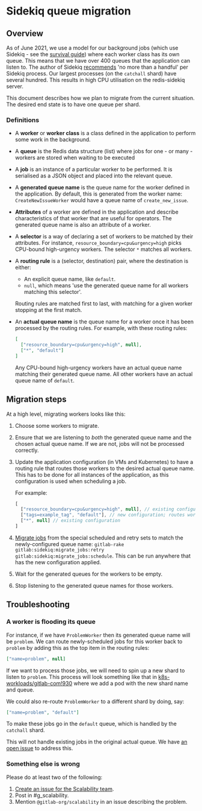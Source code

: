 # Sidekiq queue migration

## Overview

As of June 2021, we use a model for our background jobs (which use
Sidekiq - see the [survival guide]) where each worker class has its own
queue. This means that we have over 400 queues that the application can
listen to. The author of Sidekiq [recommends] 'no more than a handful'
per Sidekiq process. Our largest processes (on the `catchall` shard)
have several hundred. This results in high CPU utilisation on the
redis-sidekiq server.

This document describes how we plan to migrate from the current situation. The
desired end state is to have one queue per shard.

[survival guide]: sidekiq-survival-guide-for-sres.md
[recommends]: https://github.com/mperham/sidekiq/wiki/Advanced-Options#queues

### Definitions

* A **worker** or **worker class** is a class defined in the application
  to perform some work in the background.
* A **queue** is the Redis data structure (list) where jobs for one - or
  many - workers are stored when waiting to be executed
* A **job** is an instance of a particular worker to be performed. It is
  serialised as a JSON object and placed into the relevant queue.
* A **generated queue name** is the queue name for the worker defined in
  the application. By default, this is generated from the worker name:
  `CreateNewIssueWorker` would have a queue name of `create_new_issue`.
* **Attributes** of a worker are defined in the application and describe
  characteristics of that worker that are useful for operators. The
  generated queue name is also an attribute of a worker.
* A **selector** is a way of declaring a set of workers to be matched by
  their attributes. For instance, `resource_boundary=cpu&urgency=high`
  picks CPU-bound high-urgency workers. The selector `*` matches all
  workers.
* A **routing rule** is a (selector, destination) pair, where the
  destination is either:
  * An explicit queue name, like `default`.
  * `null`, which means 'use the generated queue name for all workers
    matching this selector'.

  Routing rules are matched first to last, with matching for a given
  worker stopping at the first match.
* An **actual queue name** is the queue name for a worker once it has
  been processed by the routing rules. For example, with these routing
  rules:

  ```json
  [
    ["resource_boundary=cpu&urgency=high", null],
    ["*", "default"]
  ]
  ```

  Any CPU-bound high-urgency workers have an actual queue name matching
  their generated queue name. All other workers have an actual queue
  name of `default`.

## Migration steps

At a high level, migrating workers looks like this:

1. Choose some workers to migrate.
1. Ensure that we are listening to _both_ the generated queue name and the
   chosen actual queue name. If we are not, jobs will not be processed
   correctly.
1. Update the application configuration (in VMs and Kubernetes) to have
   a routing rule that routes those workers to the desired actual queue
   name. This has to be done for all instances of the application, as
   this configuration is used when scheduling a job.

   For example:

    ```js
    [
      ["resource_boundary=cpu&urgency=high", null], // existing configuration
      ["tags=example_tag", "default"], // new configuration; routes workers with `example_tag` to the `default` queue
      ["*", null] // existing configuration
    ]
    ```

1. [Migrate jobs] from the special scheduled and retry sets to match the
   newly-configured queue name: `gitlab-rake
   gitlab:sidekiq:migrate_jobs:retry
   gitlab:sidekiq:migrate_jobs:schedule`. This can be run anywhere that
   has the new configuration applied.
1. Wait for the generated queues for the workers to be empty.
1. Stop listening to the generated queue names for those workers.

[migrate jobs]: https://docs.gitlab.com/ee/raketasks/sidekiq_job_migration.html

## Troubleshooting

### A worker is flooding its queue

For instance, if we have `ProblemWorker` then its generated queue name
will be `problem`. We can route newly-scheduled jobs for this worker
back to `problem` by adding this as the top item in the routing rules:

```json
["name=problem", null]
```

If we want to process those jobs, we will need to spin up a new shard to
listen to `problem`. This process will look something like that in
[k8s-workloads/gitlab-com!930][new-shard] where we add a pod with the
new shard name and queue.

We could also re-route `ProblemWorker` to a different shard by doing,
say:

```json
["name=problem", "default"]
```

To make these jobs go in the `default` queue, which is handled by the
`catchall` shard.

This will not handle existing jobs in the original actual queue. We have
[an open issue][1080] to address this.

[1080]: https://gitlab.com/gitlab-com/gl-infra/scalability/-/issues/1080
[new-shard]: https://gitlab.com/gitlab-com/gl-infra/k8s-workloads/gitlab-com/-/merge_requests/930

### Something else is wrong

Please do at least two of the following:

1. [Create an issue for the Scalability team][create-issue].
2. Post in #g_scalability.
3. Mention `@gitlab-org/scalability` in an issue describing the problem.

[create-issue]: https://gitlab.com/gitlab-com/gl-infra/scalability/-/issues/new
